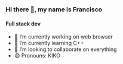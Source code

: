 ### Hi there 👋, my name is Francisco
#### Full stack dev

- 🔭 I’m currently working on web browser 
- 🌱 I’m currently learning C++ 
- 👯 I’m looking to collaborate on everything 
- 😄 Pronouns: KIKO 
